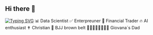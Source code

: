 ## Hi there 👋

[![Typing SVG](https://readme-typing-svg.herokuapp.com/?color=1E90FF&size=35&center=true&vCenter=true&width=1000&lines=HELLO,+My+name+is+Elton+Vargas;I'm+37+years+old;I'm+from+Brazil;Financial+analyst;Data+Scientist;And+👧+Giovana's+Dad;Be+Welcome!+:%29)](https://git.io/typing-svg)
📊 Data Scientist
✅ Enterpreuner
🤑 Financial Trader
🔥 AI enthusiast
✝️ Christian
🥋 BJJ brown belt
👨🏽‍👩🏽‍👧🏽‍👧🏽 Giovana´s Dad
